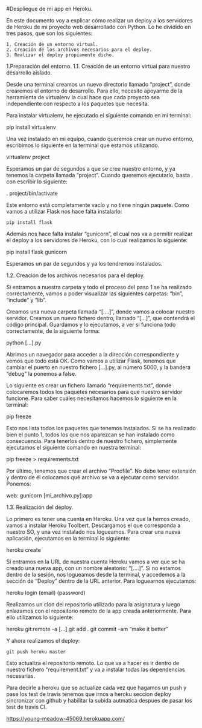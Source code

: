 #Despliegue de mi app en Heroku.

En este documento voy a explicar cómo realizar un deploy a los servidores de Heroku de mi proyecto web desarrollado con Python. Lo he dividido en tres pasos, que son los siguientes:

    1. Creación de un entorno virtual.
    2. Creación de los archivos necesarios para el deploy.
    3. Realizar el deploy propiamente dicho.

1.Preparación del entorno.
1.1. Creación de un entorno virtual para nuestro desarrollo aislado.

Desde una terminal creamos un nuevo directorio llamado “project”, donde crearemos el entorno de desarrollo. Para ello, necesito apoyarme de la herramienta de virtualenv la cual hace que cada proyecto sea independiente con respecto a los paquetes que necesita.

Para instalar virtualenv, he ejecutado el siguiente comando en mi terminal:

pip install virtualenv

Una vez instalado en mi equipo, cuando queremos crear un nuevo entorno, escribimos lo siguiente en la terminal que estamos utilizando.

virtualenv project

Esperamos un par de segundos a que se cree nuestro entorno, y ya tenemos la carpeta llamada “project”. Cuando queremos ejecutarlo, basta con escribir lo siguiente:

. project/bin/activate

Este entorno está completamente vacío y no tiene ningún paquete. 
Como vamos a utilizar Flask nos hace falta instalarlo:

	pip install flask

Además nos hace falta instalar “gunicorn”, el cual nos va a permitir realizar el deploy a los servidores de Heroku, con lo cual realizamos lo siguiente:

pip install flask gunicorn

Esperamos un par de segundos y ya los tendremos instalados.

1.2. Creación de los archivos necesarios para el deploy.

Si entramos a nuestra carpeta y todo el proceso del paso 1 se ha realizado correctamente, vamos a poder visualizar las siguientes carpetas: “bin”, “include” y “lib”.

Creamos una nueva carpeta llamada “[....]”, donde vamos a colocar nuestro servidor. Creamos un nuevo fichero dentro, llamado “[...]”, que contendrá el código principal. Guardamos y lo ejecutamos, a ver si funciona todo correctamente, de la siguiente forma:

python [...].py

Abrimos un navegador para acceder a la dirección correspondiente y vemos que todo está OK. Como vamos a utilizar Flask, tenemos que cambiar el puerto en nuestro fichero [...].py, al número 5000, y la bandera “debug” la ponemos a false.


Lo siguiente es crear un fichero llamado “requirements.txt”, donde colocaremos todos los paquetes necesarios para que nuestro servidor funcione. Para saber cuáles necesitamos hacemos lo siguiente en la terminal:

pip freeze

Esto nos lista todos los paquetes que tenemos instalados. Si se ha realizado bien el punto 1, todos los que nos aparezcan se han instalado como consecuencia. Para tenerlos dentro de nuestro fichero, simplemente ejecutamos el siguiente comando en nuestra terminal:

pip freeze > requirements.txt

Por último, tenemos que crear el archivo “Procfile”. No debe tener extensión y dentro de él colocamos qué archivo se va a ejecutar como servidor. Ponemos:

web: gunicorn [mi_archivo.py]:app

1.3. Realización del deploy.

Lo primero es tener una cuenta en Heroku. Una vez que la hemos creado, vamos a instalar Heroku Toolbert. Descargamos el que corresponda a nuestro SO, y una vez instalado nos logueamos. Para crear una nueva aplicación, ejecutamos en la terminal lo siguiente:

heroku create

Si entramos en la URL de nuestra cuenta Heroku vamos a ver que se ha creado una nueva app, con un nombre aleatorio: “[....]”. Si no estamos dentro de la sesión, nos logueamos desde la terminal, y accedemos a la sección de “Deploy” dentro de la URL anterior. Para loguearnos ejecutamos:

heroku login
(email)
(password)

Realizamos un clon del repositorio utilizado para la asignatura y luego enlazamos con el repositorio remoto de la app creada anteriormente. Para ello utilizamos lo siguiente:

heroku git:remote -a [...]
git add .
git commit -am “make it better”

Y ahora realizamos el deploy:

	git push heroku master

Esto actualiza el repositorio remoto. Lo que va a hacer es ir dentro de nuestro fichero “requirement.txt” y va a instalar todas las dependencias necesarias.

Para decirle a heroku que se actualize cada vez que hagamos un push y pase los test de travis tenemos que irnos a heroku seccion deploy sincronizar con github y habilitar la subida autmatica despues de pasar los test de travis CI.


https://young-meadow-45069.herokuapp.com/

